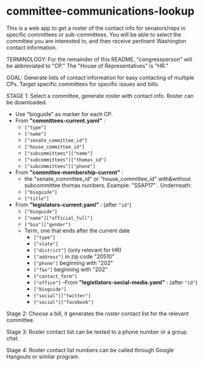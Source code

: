 # committee-communications-lookup
This is a web app to get a roster of the contact info for senators/reps in specific committees or sub-committees. You will be able to select the committee you are interested in, and then receive pertinent Washington contact information.

TERMINOLOGY: For the remainder of this README, "congressperson" will be abbreviated to "CP." The "House of Representatives" is "HR."

GOAL: Generate lists of contact information for easy contacting of multiple CPs. Target specific committees for specific issues and bills.

STAGE 1: Select a committee, generate roster with contact info. Roster can be downloaded.
  - Use "bioguide" as marker for each CP.
  - From **"committees-current.yaml"** :
    - `["type"]` 
    - `["name"]`
    - `["senate_committee_id"]`
    - `["house_committee_id"]`
    - `["subcommittees"]["name"]`
    - `["subcommittees"]["thomas_id"]`
    - `["subcommittees"]["phone"]`
  - From **"committee-membership-current"** :
    - the "senate_committee_id" or "house_committee_id" with&without subcommittee thomas numbers. Example: "SSAP17" . Underneath:
    - `["bioguide"]`
    - `["title"]`
  - From **"legislators-current.yaml"** : (after `"id"`)
    - `["bioguide"]`
    - `["name"]["official_full"]`
    - `["bio"]["gender"]`
    - Term, one that ends after the current date
      - `["type"]`
      - `["state"]`
      - `["district"]` (only relevant for HR)
      - `["address"]` in zip code "20510"
      - `["phone"]` beginning with "202"
      - `["fax"]` beginning with "202"
      - `["contact_form"]`
      - `["office"]`
  -From **"legistlators-social-media.yaml"** : (after `"id"`)
      - `["bioguide"]`
      - `["social"]["twitter"]`
      - `["social"]["facebook"]`

Stage 2: Choose a bill, it generates the roster contact list for the relevant committee.

Stage 3: Roster contact list can be texted to a phone number or a group chat.

Stage 4: Roster contact list numbers can be called through Google Hangouts or similar program.
